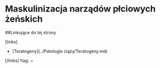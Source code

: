 # Maskulinizacja narządów płciowych żeńskich





##Linkujące do tej strony

[links]

- [Teratogeny](../Patologie ciąży/Teratogeny.md)


[/links]
!tag:
~

